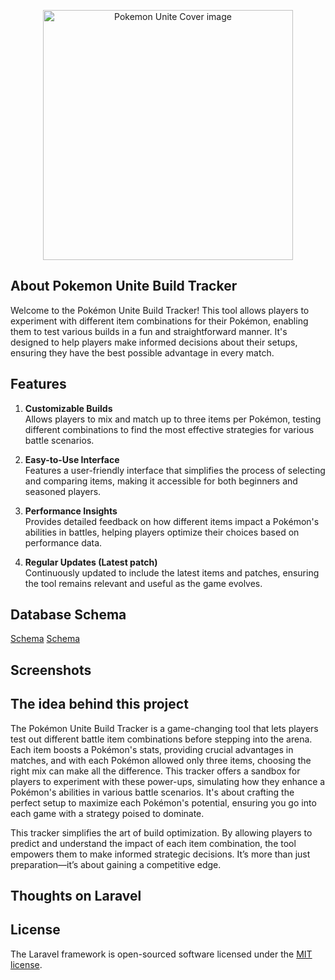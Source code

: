 <p align="center"><a href="https://github.com/foenyxr/PokemonUniteBuildTracker/tree/main/PokemonUnite/BuildsTracker" target="_blank"><img src="https://wallpapercave.com/wp/wp9576804.jpg" width="400" alt="Pokemon Unite Cover image"></a></p>

## About Pokemon Unite Build Tracker

Welcome to the Pokémon Unite Build Tracker! This tool allows players to experiment with different item combinations for their Pokémon, enabling them to test various builds in a fun and straightforward manner. It's designed to help players make informed decisions about their setups, ensuring they have the best possible advantage in every match.

## Features

1. **Customizable Builds**  
   Allows players to mix and match up to three items per Pokémon, testing different combinations to find the most effective strategies for various battle scenarios.

2. **Easy-to-Use Interface**  
   Features a user-friendly interface that simplifies the process of selecting and comparing items, making it accessible for both beginners and seasoned players.

3. **Performance Insights**  
   Provides detailed feedback on how different items impact a Pokémon's abilities in battles, helping players optimize their choices based on performance data.

4. **Regular Updates (Latest patch)**  
   Continuously updated to include the latest items and patches, ensuring the tool remains relevant and useful as the game evolves.

## Database Schema

[Schema](https://drawsql.app/teams/lumariin/diagrams/pubuildtracker/embed "@embed")
[Schema](public/database_schema.png)

## Screenshots


## The idea behind this project

The Pokémon Unite Build Tracker is a game-changing tool that lets players test out different battle item combinations before stepping into the arena. Each item boosts a Pokémon's stats, providing crucial advantages in matches, and with each Pokémon allowed only three items, choosing the right mix can make all the difference. This tracker offers a sandbox for players to experiment with these power-ups, simulating how they enhance a Pokémon's abilities in various battle scenarios. It's about crafting the perfect setup to maximize each Pokémon's potential, ensuring you go into each game with a strategy poised to dominate.

This tracker simplifies the art of build optimization. By allowing players to predict and understand the impact of each item combination, the tool empowers them to make informed strategic decisions. It’s more than just preparation—it’s about gaining a competitive edge.

## Thoughts on Laravel


## License

The Laravel framework is open-sourced software licensed under the [MIT license](https://opensource.org/licenses/MIT).
